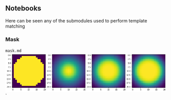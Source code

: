 ## Notebooks
Here can be seen any of the submodules used to perform template matching

### Mask
`mask.md`
![Mask](https://github.com/pierreglaser/templatematching-mva/blob/master/report/plots/mask.jpg)
`
